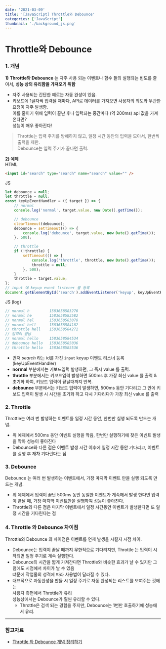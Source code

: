 ```yaml
---
date: '2021-03-09'
title: '[JavaScript] Throttle와 Debounce'
categories: ['JavaScript']
thumbnail: './background_js.png'
---
```


# Throttle와 Debounce

### 1. 개념

**1)** **Throttle와 Debounce** 는 자주 사용 되는 이벤트나 함수 들의 실행되는 빈도를 줄여서, **성능 상의 유리함을 가져오기 위함**

-   자주 사용되는 간단한 예로는 자동 완성이 있음.
-   키보드에 1글자씩 입력될 때마다, API로 데이터를 가져오면 사용자의 의도와 무관한 요청이 자주 발생함.  
     이를 줄이기 위해 입력이 끝난 후나 입력되는 중간마다 (약 200ms) api 값을 가져온다면?  
     성능이 매우 좋아진다!

> Throttle는 입력 주기를 방해하지 않고, 일정 시간 동안의 입력을 모아서, 한번씩 출력을 제한.  
> Debounce는 입력 주기가 끝나면 출력.

**2) 예제**  
HTML

```html
<input id="search" type="search" name="search" value="" />
```

JS

```js
let debounce = null;
let throttle = null;
const keyUpEventHandler = ({ target }) => {
    // normal
    console.log('normal', target.value, new Date().getTime());

    // debounce
    clearTimeout(debounce);
    debounce = setTimeout(() => {
        console.log('debounce', target.value, new Date().getTime());
    }, 500);

    // throttle
    if (!throttle) {
        setTimeout(() => {
            console.log('throttle', throttle, new Date().getTime());
            throttle = null;
        }, 500);
    }
    throttle = target.value;
};
// input 에 keyup event listener 를 등록
document.getElementById('search').addEventListener('keyup', keyUpEventHandler);
```

JS (log)

```js
// normal h         1583658583270
// normal he        1583658583582
// normal hel       1583658583878
// normal hell      1583658584182
// throttle hell    1583658584271
// 입력이 끝남
// normal hello     1583658584534
// debounce hello   1583658585036
// throttle hello   1583658585536
```

-   먼저 _search_ 라는 id를 가진 `input` keyup 이벤트 리스너 등록 (keyUpEventHandler)
-   **normal** 부분에서는 키보드입력 발생하면, 그 즉시 value 를 출력.
-   **throttle** 부분에서는 키보드입력 발생하면 500ms 후 가장 최신 value 를 출력 & 초기화 하여, 키보드 입력이 끝날때까지 반복.
-   **debounce** 부분에서는 키보드 입력이 발생하면, 500ms 동안 기다리고 그 안에 키보드 입력이 발생 시 시간을 초기화 하고 다시 기다리다가 가장 최신 value 를 출력

### 2. Throttle

Throttle는 여러 번 발생하는 이벤트를 일정 시간 동안, 한번만 실행 되도록 만드는 개념.

-   위 예제에서 500ms 동안 이벤트 실행을 막음, 한번만 실행하기에 잦은 이벤트 발생을 막아 성능이 좋아진다
-   Debounce와 다른 점은 이벤트 발생 시간 이후에 일정 시간 동안 기다리고, 이벤트를 실행 후 재차 기다린다는 점

### 3. Debounce

Debounce 는 여러 번 발생하는 이벤트에서, 가장 마지막 이벤트 만을 실행 되도록 만드는 개념.

-   위 예제에서 입력이 끝난 500ms 동안 동일한 이벤트가 계속해서 발생 한다면 입력이 끝날 때, 가장 마지막 이벤트만을 실행하여 성능이 좋아진다.
-   Throttle와 다른 점은 마지막 이벤트에서 일정 시간동안 이벤트가 발생한다면 또 일정 시간을 기다린다는 점

### 4. Throttle 와 Debounce 차이점

Throttle와 Debounce 의 차이점은 이벤트를 언제 발생을 시킬지 시점 차이.

-   Debounce는 입력이 끝날 때까지 무한적으로 기다리지만, Throttle 는 입력이 시작되면 일정 주기로 계속 실행한다.
-   Debounce의 시간을 짧게 가져간다면 Throttle와 비슷한 효과가 날 수 있지만 그럼에도 시점에서 차이가 날 수 있음  
     떄문에 작업물의 성격에 따라 사용법이 달라질 수 있다.
-   대표적으로 자동완성을 만들 시 일정 주기로 자동 완성되는 리스트를 보여주는 것에는  
     사용자 측면에서 Throttle가 유리  
     성능상에서는 Debounce가 훨씬 유리할 수 있다.
    -   Throttle은 검색 되는 경험을 주지만, Debounce는 1번만 호출하기에 성능에서 유리.

<hr/>

### 참고자료

-   [Throttle 와 Debounce 개념 정리하기](https://pks2974.medium.com/throttle-와-debounce-개념-정리하기-2335a9c426ff)
